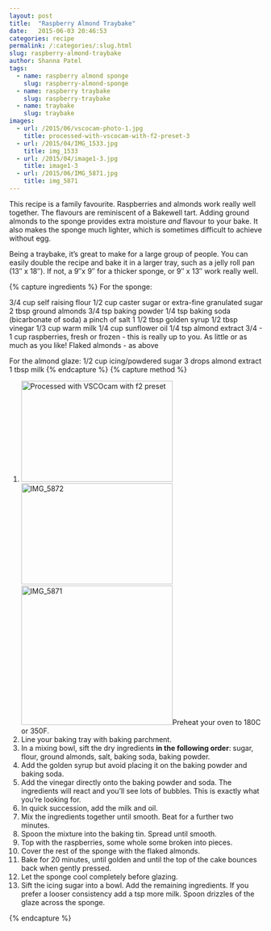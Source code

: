 ```yaml
---
layout: post
title:  "Raspberry Almond Traybake"
date:   2015-06-03 20:46:53
categories: recipe
permalink: /:categories/:slug.html
slug: raspberry-almond-traybake
author: Shanna Patel
tags: 
  - name: raspberry almond sponge
    slug: raspberry-almond-sponge
  - name: raspberry traybake
    slug: raspberry-traybake
  - name: traybake
    slug: traybake
images: 
  - url: /2015/06/vscocam-photo-1.jpg
    title: processed-with-vscocam-with-f2-preset-3
  - url: /2015/04/IMG_1533.jpg
    title: img_1533
  - url: /2015/04/image1-3.jpg
    title: image1-3
  - url: /2015/06/IMG_5871.jpg
    title: img_5871
---
```

<p>This recipe is a family favourite. Raspberries and almonds work really well together. The flavours are reminiscent of a Bakewell tart. Adding ground almonds to the sponge provides extra moisture <em>and</em> flavour to your bake. It also makes the sponge much lighter, which is sometimes difficult to achieve without egg.</p>
<p>Being a traybake, it’s great to make for a large group of people. You can easily double the recipe and bake it in a larger tray, such as a jelly roll pan (13″ x 18″). If not, a 9″x 9″ for a thicker sponge, or 9″ x 13″ work really well.</p>
{% capture ingredients %}
For the sponge: 

3/4 cup self raising flour
1/2 cup caster sugar or extra-fine granulated sugar
2 tbsp ground almonds
3/4 tsp baking powder
1/4 tsp baking soda (bicarbonate of soda)
a pinch of salt
1 1/2 tbsp golden syrup
1/2 tbsp vinegar
1/3 cup warm milk
1/4 cup sunflower oil
1/4 tsp almond extract
3/4 - 1 cup raspberries, fresh or frozen - this is really up to you. As little or as much as you like!
Flaked almonds - as above

For the almond glaze:
1/2 cup icing/powdered sugar
3 drops almond extract
1 tbsp milk
{% endcapture %}
{% capture method %}
<ol>
<li><a href="http://shannawashungry.com/wp-content/uploads/2015/06/vscocam-photo-1.jpg"><img alt="Processed with VSCOcam with f2 preset" class="alignnone size-medium wp-image-414" height="200" src="http://shannawashungry.com/wp-content/uploads/2015/06/vscocam-photo-1-300x200.jpg" width="300"/></a><a href="http://shannawashungry.com/wp-content/uploads/2015/06/IMG_5872.jpg"><img alt="IMG_5872" class="alignnone size-medium wp-image-411" height="200" src="http://shannawashungry.com/wp-content/uploads/2015/06/IMG_5872-300x200.jpg" width="300"/></a> <a href="http://shannawashungry.com/wp-content/uploads/2015/06/IMG_5871.jpg"><img alt="IMG_5871" class="alignnone size-medium wp-image-412" height="276" src="http://shannawashungry.com/wp-content/uploads/2015/06/IMG_5871-300x276.jpg" width="300"/></a>Preheat your oven to 180C or 350F.</li>
<li>Line your baking tray with baking parchment.</li>
<li>In a mixing bowl, sift the dry ingredients <strong>in the following order</strong>: sugar, flour, ground almonds, salt, baking soda, baking powder.</li>
<li>Add the golden syrup but avoid placing it on the baking powder and baking soda.</li>
<li>Add the vinegar directly onto the baking powder and soda. The ingredients will react and you’ll see lots of bubbles. This is exactly what you’re looking for.</li>
<li>In quick succession, add the milk and oil.</li>
<li>Mix the ingredients together until smooth. Beat for a further two minutes.</li>
<li>Spoon the mixture into the baking tin. Spread until smooth.</li>
<li>Top with the raspberries, some whole some broken into pieces.</li>
<li>Cover the rest of the sponge with the flaked almonds.</li>
<li>Bake for 20 minutes, until golden and until the top of the cake bounces back when gently pressed.</li>
<li>Let the sponge cool completely before glazing.</li>
<li>Sift the icing sugar into a bowl. Add the remaining ingredients. If you prefer a looser consistency add a tsp more milk. Spoon drizzles of the glaze across the sponge.</li>
</ol>
{% endcapture %}
